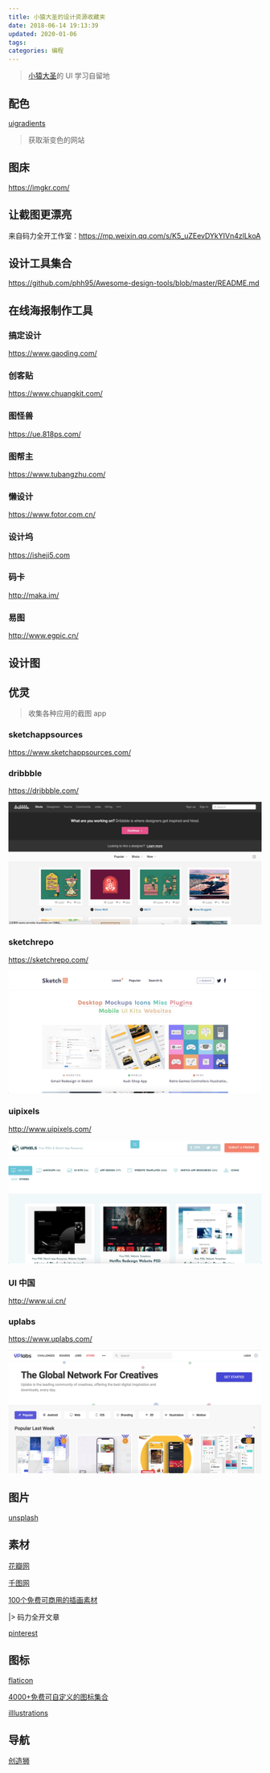 ```yaml
---
title: 小猿大圣的设计资源收藏夹
date: 2018-06-14 19:13:39
updated: 2020-01-06
tags:
categories: 编程
---
```


> [小猿大圣](https://hufangyun.com)的 UI 学习自留地



## 配色

[uigradients](https://uigradients.com/)

> 获取渐变色的网站

## 图床

https://imgkr.com/

## 让截图更漂亮

来自码力全开工作室：https://mp.weixin.qq.com/s/K5_uZEevDYkYIVn4zlLkoA

## 设计工具集合

https://github.com/phh95/Awesome-design-tools/blob/master/README.md

## 在线海报制作工具

### 搞定设计

https://www.gaoding.com/

### 创客贴

https://www.chuangkit.com/

### 图怪兽

https://ue.818ps.com/

### 图帮主

https://www.tubangzhu.com/

### 懒设计

https://www.fotor.com.cn/

### 设计坞

https://isheji5.com

### 码卡

http://maka.im/

### 易图

http://www.egpic.cn/



## 设计图

## 优灵
> 收集各种应用的截图 app

### sketchappsources

https://www.sketchappsources.com/

### dribbble

https://dribbble.com/

![](/media/15289473603818.jpg)

### sketchrepo

https://sketchrepo.com/

![](/media/15289475696821.jpg)

### uipixels

http://www.uipixels.com/

![](/media/15289475478955.jpg)

### UI 中国

http://www.ui.cn/

### uplabs

https://www.uplabs.com/

![](/media/15289481019068.jpg)

## 图片
[unsplash](https://unsplash.com/)

## 素材

[花瓣网](https://huaban.com/)

[千图网](https://588ku.com/)

[100个免费可商用的插画素材](https://mp.weixin.qq.com/s/NuOAuI2jefjhtlU-4noHqQ)

|> 码力全开文章

[pinterest](https://www.pinterest.com/)

## 图标

[flaticon](https://www.flaticon.com/)

[4000+免费可自定义的图标集合](https://mp.weixin.qq.com/s/XMm5-PC0bL0iinqlfsyDpA)

[illlustrations](https://illlustrations.co/)

## 导航
[创造狮](http://chuangzaoshi.com/)




